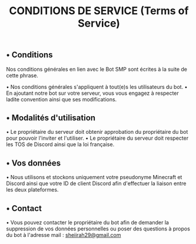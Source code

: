 <header>
	
# CONDITIONS DE SERVICE (Terms of Service)
</header>

## • Conditions
Nos conditions générales en lien avec le Bot SMP sont écrites à la suite de cette phrase.

  • Nos conditions générales s'appliquent à tout(e)s les utilisateurs du bot.
  • En ajoutant notre bot sur votre serveur, vous vous engagez à respecter ladite convention ainsi que ses modifications.
  
## • Modalités d'utilisation

  • Le propriétaire du serveur doit obtenir approbation du propriétaire du bot pour pouvoir l'inviter et l'utiliser.
  • Le propriétaire du serveur doit respecter les TOS de Discord ainsi que la loi française.

## • Vos données

  • Nous utilisons et stockons uniquement votre pseudonyme Minecraft et Discord ainsi que votre ID de client Discord afin d'effectuer la liaison entre les deux plateformes.
	
## • Contact

  • Vous pouvez contacter le propriétaire du bot afin de demander la suppression de vos données personnelles ou poser des questions à propos du bot à l'adresse mail : sheiirah29@gmail.com

</footer>
